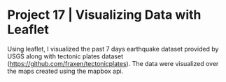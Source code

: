 # Project 17 | Visualizing Data with Leaflet

Using leaflet, I visualized the past 7 days earthquake dataset provided by USGS along with tectonic plates dataset (https://github.com/fraxen/tectonicplates).  The data were visualized over the maps created using the mapbox api.  

